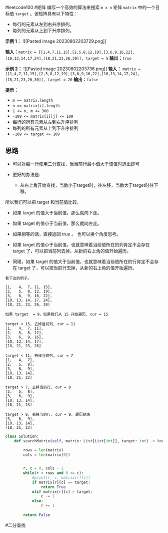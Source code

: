 #leetcode100 #矩阵 
编写一个高效的算法来搜索 `m x n` 矩阵 `matrix` 中的一个目标值 `target` 。该矩阵具有以下特性：

- 每行的元素从左到右升序排列。
- 每列的元素从上到下升序排列。

**示例 1：**
![[Pasted image 20230802203729.png]]

**输入：**`matrix = [[1,4,7,11,15],[2,5,8,12,19],[3,6,9,16,22],[10,13,14,17,24],[18,21,23,26,30]], target = 5`
**输出：**`true`

**示例 2：**
![[Pasted image 20230802203736.png]]
**输入：** `matrix = [[1,4,7,11,15],[2,5,8,12,19],[3,6,9,16,22],[10,13,14,17,24],[18,21,23,26,30]], target = 20`
**输出：**`false`

**提示：**

- `m == matrix.length`
- `n == matrix[i].length`
- `1 <= n, m <= 300`
- `-109 <= matrix[i][j] <= 109`
- 每行的所有元素从左到右升序排列
- 每列的所有元素从上到下升序排列
- `-109 <= target <= 109`


## 思路
- 可以对每一行使用二分查找，当当前行最小值大于该值时退出即可


- 更好的办法是:
  - 从右上角开始查找，当数小于target时，往左移，当数大于target时往下移。

所以我们可以把 target 和当前值比较。

- 如果 target 的值大于当前值，那么就向下走。
- 如果 target 的值小于当前值，那么就向左走。
- 如果相等的话，直接返回 true 。
也可以换个角度思考。

- 如果 target 的值小于当前值，也就意味着当前值所在的列肯定不会存在 target 了，可以把当前列去掉，从新的右上角的值开始遍历。
- 同理，如果 target 的值大于当前值，也就意味着当前值所在的行肯定不会存在 target 了，可以把当前行去掉，从新的右上角的值开始遍历。

```
看下边的例子。

[1,   4,  7, 11, 15],
[2,   5,  8, 12, 19],
[3,   6,  9, 16, 22],
[10, 13, 14, 17, 24],
[18, 21, 23, 26, 30]

如果 target  = 9，如果我们从 15 开始遍历, cur = 15
    
target < 15, 去掉当前列, cur = 11
[1,   4,  7, 11],
[2,   5,  8, 12],
[3,   6,  9, 16],
[10, 13, 14, 17],
[18, 21, 23, 26]    
    
target < 11, 去掉当前列, cur = 7  
[1,   4,  7],
[2,   5,  8],
[3,   6,  9],
[10, 13, 14],
[18, 21, 23]     

target > 7, 去掉当前行, cur = 8   
[2,   5,  8],
[3,   6,  9],
[10, 13, 14],
[18, 21, 23]       

target > 8, 去掉当前行, cur = 9, 遍历结束    
[3,   6,  9],
[10, 13, 14],
[18, 21, 23]   
```

```python
class Solution:
    def searchMatrix(self, matrix: List[List[int]], target: int) -> bool:
        
        rows = len(matrix)
        cols = len(matrix[0])


        r, c = 0, cols - 1
        while(r < rows and 0 <= c):
            #print(r, c, matrix[r][c])
            if matrix[r][c] == target:
                return True
            elif matrix[r][c] > target:
                c -= 1
            else:
                r += 1
        
        return False
```


#二分查找
